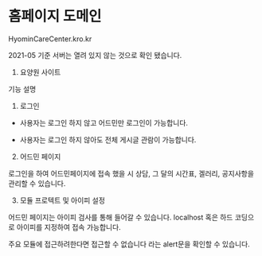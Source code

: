# 홈페이지 도메인

HyominCareCenter.kro.kr

2021-05 기준 서버는 열려 있지 않는 것으로 확인 됐습니다.


1. 요양원 사이트

기능 설명

1. 로그인

- 사용자는 로그인 하지 않고 어드민만 로그인이 가능합니다.

- 사용자는 로그인 하지 않아도 전체 게시글 관람이 가능합니다.

2. 어드민 페이지

로그인을 하여 어드민페이지에 접속 했을 시 상담, 그 달의 시간표, 겔러리, 공지사항을 관리할 수 있습니다.

3. 모듈 프로텍트 및 아이피 설정

어드민 페이지는 아이피 검사를 통해 들어갈 수 있습니다. localhost 혹은 하드 코딩으로 아이피를 지정하여 접속 가능합니다.

주요 모듈에 접근하려한다면 접근할 수 없습니다 라는 alert문을 확인할 수 있습니다.
